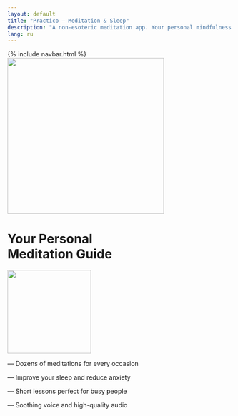 ```yaml
---
layout: default
title: "Practico — Meditation & Sleep"
description: "A non-esoteric meditation app. Your personal mindfulness guide who's always there. Helps you cope with stress, improve your sleep, and increase productivity."
lang: ru
---
```


<div class="first-screen-2">
  <div class="content">
    <div class="first-screen-wrapper">
      {% include navbar.html %}
      <div class="main-row">
        <div class="desktop-block"><img src="{{ '/assets/images/Group-42x_1.png' | relative_url }}" width="350" alt="" class="phone-img"></div>
        <div class="main-col">
          <h1 class="h1">Your Personal<br>Meditation Guide</h1>
          <div class="mob-row">
            <div class="mobile-block"><img src="{{ '/assets/images/Group-42x_1.png' | relative_url }}" width="187" alt="" class="phone-img"></div>
            <div class="main-col2">
              <div class="main-list">
                <p class="main-par"><span class="li-mark">—</span> <span class="li-text">Dozens of meditations for every occasion</span></p>
                <p class="main-par"><span class="li-mark">—</span> <span class="li-text">Improve your sleep and reduce anxiety</span></p>
                <p class="main-par"><span class="li-mark">—</span> <span class="li-text">Short lessons perfect for busy people</span></p>
                <p class="main-par"><span class="li-mark">—</span> <span class="li-text">Soothing voice and high-quality audio</span></p>
              </div>
              <div class="store-btn-block">
                <a id="button-top" href="https://apps.apple.com/ru/app/meditation-sleep-praktika/id1467786415?l=en" target="_blank" class="store-btn mb0 en w-inline-block"></a>
                <a id="button-top" href="https://play.google.com/store/apps/details?id=com.praktika.app" target="_blank" class="store-btn mb0 gp-en w-inline-block"></a>
              </div>
            </div>
          </div>
        </div>
      </div>
    </div>
  </div>
</div>
